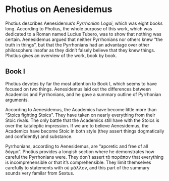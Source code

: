 # Photius on Aenesidemus

Photius describes Aenesidemus’s *Pyrrhonian Logoi*, which was eight books long. According to Photius, the whole purpose of this work, which was dedicated to a Roman named Lucius Tubero, was to show that nothing was certain. Aenesidemus argued that neither Pyrrhonians nor others knew “the truth in things”, but that the Pyrrhonians had an advantage over other philosophers insofar as they didn’t falsely believe that they knew things. Photius gives an overview of the work, book by book.

## Book I

Photius devotes by far the most attention to Book I, which seems to have focused on two things. Aenesidemus laid out the differences between Academics and Pyrrhonians, and he gave a summary outline of Pyrrhonian arguments.

According to Aenesidemus, the Academics have become little more than “Stoics fighting Stoics”. They have taken on nearly everything from their Stoic rivals. The only battle that the Academics still have with the Stoics is over the kataleptic impression. If we are to believe Aenesidemus, the Academics have become Stoic in both style (they assert things dogmatically and confidently) and substance.

Pyrrhonians, according to Aenesidemus, are “aporetic and free of all δόγμα”. Photius provides a longish section where he demonstrates how careful the Pyrrhonians were. They don’t assert τὸ παράπαν that everything is incomprehensible or that it’s comprehensible. They limit themselves carefully to statements with οὐ μᾶλλον, and this part of the summary sounds very familar from Sextus.
